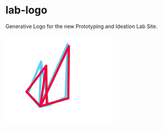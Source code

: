 # lab-logo

Generative Logo for the new Prototyping and Ideation Lab Site.

![Image of Generative Logo](https://github.com/technologiestiftung/lab-logo/raw/master/thumb.png)